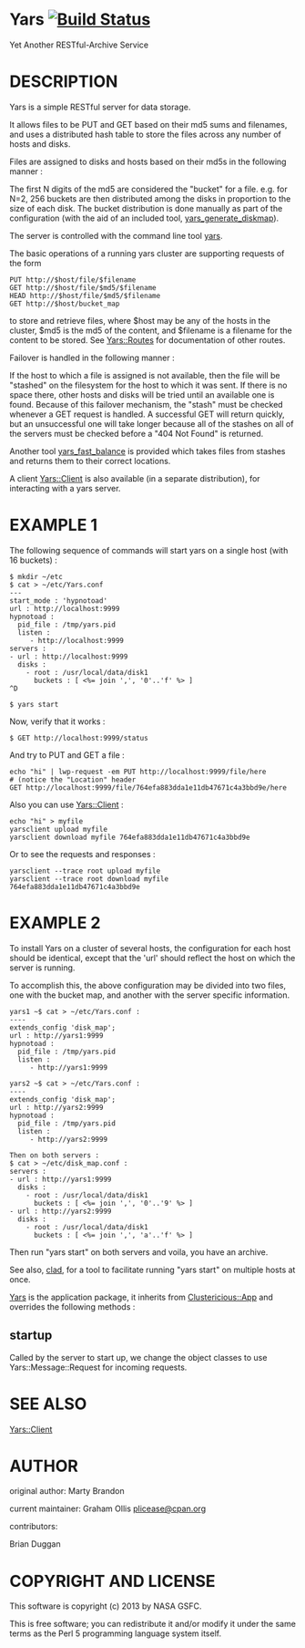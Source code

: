 # Yars [![Build Status](https://secure.travis-ci.org/plicease/Yars.png)](http://travis-ci.org/plicease/Yars)

Yet Another RESTful-Archive Service

# DESCRIPTION

Yars is a simple RESTful server for data storage.

It allows files to be PUT and GET based on their md5 sums
and filenames, and uses a distributed hash table to store
the files across any number of hosts and disks.

Files are assigned to disks and hosts based on their md5s
in the following manner :

The first N digits of the md5 are considered the "bucket" for
a file.  e.g. for N=2, 256 buckets are then distributed among
the disks in proportion to the size of each disk.  The bucket
distribution is done manually as part of the configuration (with
the aid of an included tool, [yars\_generate\_diskmap](https://metacpan.org/pod/yars_generate_diskmap)).

The server is controlled with the command line tool [yars](https://metacpan.org/pod/yars).

The basic operations of a running yars cluster are supporting
requests of the form

    PUT http://$host/file/$filename
    GET http://$host/file/$md5/$filename
    HEAD http://$host/file/$md5/$filename
    GET http://$host/bucket_map

to store and retrieve files, where $host may be any of the
hosts in the cluster, $md5 is the md5 of the content, and
$filename is a filename for the content to be stored.  See
[Yars::Routes](https://metacpan.org/pod/Yars::Routes) for documentation of other routes.

Failover is handled in the following manner :

If the host to which a file is assigned is not available, then
the file will be "stashed" on the filesystem for the host
to which it was sent.  If there is no space there, other
hosts and disks will be tried until an available one is
found.  Because of this failover mechanism, the "stash"
must be checked whenever a GET request is handled.
A successful GET will return quickly, but an
unsuccessful one will take longer because all of the stashes
on all of the servers must be checked before a "404 Not Found"
is returned.

Another tool [yars\_fast\_balance](https://metacpan.org/pod/yars_fast_balance) is provided which takes
files from stashes and returns them to their correct
locations.

A client [Yars::Client](https://metacpan.org/pod/Yars::Client) is also available (in a separate
distribution), for interacting with a yars server.

# EXAMPLE 1

The following sequence of commands will start yars on
a single host (with 16 buckets) :

    $ mkdir ~/etc
    $ cat > ~/etc/Yars.conf
    ---
    start_mode : 'hypnotoad'
    url : http://localhost:9999
    hypnotoad :
      pid_file : /tmp/yars.pid
      listen :
         - http://localhost:9999
    servers :
    - url : http://localhost:9999
      disks :
        - root : /usr/local/data/disk1
          buckets : [ <%= join ',', '0'..'f' %> ]
    ^D

    $ yars start

Now, verify that it works :

    $ GET http://localhost:9999/status

And try to PUT and GET a file :

    echo "hi" | lwp-request -em PUT http://localhost:9999/file/here
    # (notice the "Location" header
    GET http://localhost:9999/file/764efa883dda1e11db47671c4a3bbd9e/here

Also you can use [Yars::Client](https://metacpan.org/pod/Yars::Client) :

    echo "hi" > myfile
    yarsclient upload myfile
    yarsclient download myfile 764efa883dda1e11db47671c4a3bbd9e

Or to see the requests and responses :

    yarsclient --trace root upload myfile
    yarsclient --trace root download myfile 764efa883dda1e11db47671c4a3bbd9e

# EXAMPLE 2

To install Yars on a cluster of several hosts, the configuration
for each host should be identical, except that the 'url'
should reflect the host on which the server is running.

To accomplish this, the above configuration may be divided
into two files, one with the bucket map, and another with
the server specific information.

    yars1 ~$ cat > ~/etc/Yars.conf :
    ----
    extends_config 'disk_map';
    url : http://yars1:9999
    hypnotoad :
      pid_file : /tmp/yars.pid
      listen :
         - http://yars1:9999

    yars2 ~$ cat > ~/etc/Yars.conf :
    ----
    extends_config 'disk_map';
    url : http://yars2:9999
    hypnotoad :
      pid_file : /tmp/yars.pid
      listen :
         - http://yars2:9999

    Then on both servers :
    $ cat > ~/etc/disk_map.conf :
    servers :
    - url : http://yars1:9999
      disks :
        - root : /usr/local/data/disk1
          buckets : [ <%= join ',', '0'..'9' %> ]
    - url : http://yars2:9999
      disks :
        - root : /usr/local/data/disk1
          buckets : [ <%= join ',', 'a'..'f' %> ]

Then run "yars start" on both servers and voila, you
have an archive.

See also, [clad](https://metacpan.org/pod/clad), for a tool to facilitate
running "yars start" on multiple hosts at once.

[Yars](https://metacpan.org/pod/Yars) is the application package, it inherits from
[Clustericious::App](https://metacpan.org/pod/Clustericious::App) and overrides the following
methods :

## startup

Called by the server to start up, we change
the object classes to use Yars::Message::Request
for incoming requests.

# SEE ALSO

[Yars::Client](https://metacpan.org/pod/Yars::Client)

# AUTHOR

original author: Marty Brandon

current maintainer: Graham Ollis <plicease@cpan.org>

contributors:

Brian Duggan

# COPYRIGHT AND LICENSE

This software is copyright (c) 2013 by NASA GSFC.

This is free software; you can redistribute it and/or modify it under
the same terms as the Perl 5 programming language system itself.
